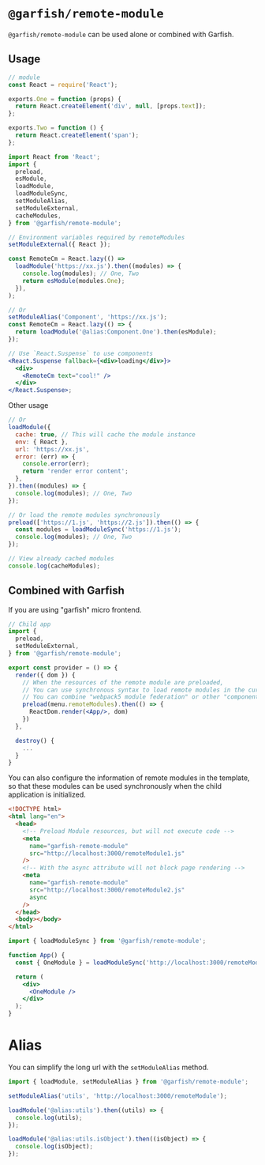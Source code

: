 # `@garfish/remote-module`

`@garfish/remote-module` can be used alone or combined with Garfish.

## Usage

```js
// module
const React = require('React');

exports.One = function (props) {
  return React.createElement('div', null, [props.text]);
};

exports.Two = function () {
  return React.createElement('span');
};
```

```jsx
import React from 'React';
import {
  preload,
  esModule,
  loadModule,
  loadModuleSync,
  setModuleAlias,
  setModuleExternal,
  cacheModules,
} from '@garfish/remote-module';

// Environment variables required by remoteModules
setModuleExternal({ React });

const RemoteCm = React.lazy(() =>
  loadModule('https://xx.js').then((modules) => {
    console.log(modules); // One, Two
    return esModule(modules.One);
  }),
);

// Or
setModuleAlias('Component', 'https://xx.js');
const RemoteCm = React.lazy(() => {
  return loadModule('@alias:Component.One').then(esModule);
});

// Use `React.Suspense` to use components
<React.Suspense fallback={<div>loading</div>}>
  <div>
    <RemoteCm text="cool!" />
  </div>
</React.Suspense>;
```

Other usage

```js
// Or
loadModule({
  cache: true, // This will cache the module instance
  env: { React },
  url: 'https://xx.js',
  error: (err) => {
    console.error(err);
    return 'render error content';
  },
}).then((modules) => {
  console.log(modules); // One, Two
});

// Or load the remote modules synchronously
preload(['https://1.js', 'https://2.js']).then(() => {
  const modules = loadModuleSync('https://1.js');
  console.log(modules); // One, Two
});

// View already cached modules
console.log(cacheModules);
```

## Combined with Garfish

If you are using "garfish" micro frontend.

```jsx
// Child app
import {
  preload,
  setModuleExternal,
} from '@garfish/remote-module';

export const provider = () => {
  render({ dom }) {
    // When the resources of the remote module are preloaded,
    // You can use synchronous syntax to load remote modules in the current application.
    // You can combine "webpack5 module federation" or other "component markets"
    preload(menu.remoteModules).then(() => {
      ReactDom.render(<App/>, dom)
    })
  },

  destroy() {
    ...
  }
}
```

You can also configure the information of remote modules in the template, so that these modules can be used synchronously when the child application is initialized.

```html
<!DOCTYPE html>
<html lang="en">
  <head>
    <!-- Preload Module resources, but will not execute code -->
    <meta
      name="garfish-remote-module"
      src="http://localhost:3000/remoteModule1.js"
    />
    <!-- With the async attribute will not block page rendering -->
    <meta
      name="garfish-remote-module"
      src="http://localhost:3000/remoteModule2.js"
      async
    />
  </head>
  <body></body>
</html>
```

```jsx
import { loadModuleSync } from '@garfish/remote-module';

function App() {
  const { OneModule } = loadModuleSync('http://localhost:3000/remoteModule1');

  return (
    <div>
      <OneModule />
    </div>
  );
}
```

# Alias

You can simplify the long url with the `setModuleAlias` method.

```js
import { loadModule, setModuleAlias } from '@garfish/remote-module';

setModuleAlias('utils', 'http://localhost:3000/remoteModule');

loadModule('@alias:utils').then((utils) => {
  console.log(utils);
});

loadModule('@alias:utils.isObject').then((isObject) => {
  console.log(isObject);
});
```
